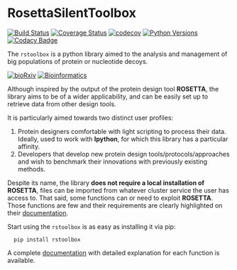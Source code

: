 # RosettaSilentToolbox
[![Build Status](https://travis-ci.org/jaumebonet/RosettaSilentToolbox.svg?branch=master)](https://travis-ci.org/jaumebonet/RosettaSilentToolbox)
[![Coverage Status](https://coveralls.io/repos/github/jaumebonet/RosettaSilentToolbox/badge.svg?branch=master)](https://coveralls.io/github/jaumebonet/RosettaSilentToolbox?branch=master)
[![codecov](https://codecov.io/gh/jaumebonet/RosettaSilentToolbox/branch/master/graph/badge.svg)](https://codecov.io/gh/jaumebonet/RosettaSilentToolbox)
[![Python Versions](https://img.shields.io/pypi/pyversions/rstoolbox.svg)](https://pypi.org/project/rstoolbox/)
[![Codacy Badge](https://api.codacy.com/project/badge/Grade/8e2823ea80984efc8b764f9d8d26ecf6)](https://www.codacy.com/app/jaumebonet/RosettaSilentToolbox?utm_source=github.com&amp;utm_medium=referral&amp;utm_content=jaumebonet/RosettaSilentToolbox&amp;utm_campaign=Badge_Grade)

The `rstoolbox` is a python library aimed to the analysis and management of big populations of protein or nucleotide decoys.

[![bioRxiv](https://img.shields.io/badge/bioRxiv%20preprint-doi.org/10.1101/428045-blue.svg)](https://doi.org/10.1101/428045)
[![Bioinformatics](https://img.shields.io/badge/BMC%20Bioinformatics-submitted-green.svg)]()

Although inspired by the output of the protein design tool **ROSETTA**, the library aims to be of a wider applicability, and can be
easily set up to retrieve data from other design tools.

It is particularly aimed towards two distinct user profiles:

1. Protein designers comfortable with light scripting to process their data. Ideally, used to work with **Ipython**, for which this library has a particular affinity.
2. Developers that develop new protein design tools/protocols/approaches and wish to benchmark their innovations with previously existing methods.

Despite its name, the library **does not require a local installation of ROSETTA**, files can be imported from whatever cluster service the user has access to. That said, some functions can or need to exploit **ROSETTA**. Those functions are few and their requirements are
clearly highlighted on their [documentation](http://jaumebonet.cat/RosettaSilentToolbox).

Start using the `rstoolbox` is as easy as installing it via pip:

```
  pip install rstoolbox
```

A complete [documentation](http://jaumebonet.cat/RosettaSilentToolbox) with detailed explanation for each function is available.
